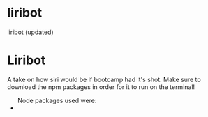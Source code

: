 # liribot
liribot (updated)

<h1> Liribot</h1>

<p> A take on how siri would be if bootcamp had it's shot. Make sure to download the npm packages in order for it to run on the terminal!</p>

<p><ul> Node packages used were:
    <li>
